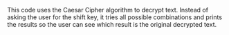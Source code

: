 This code uses the Caesar Cipher algorithm to decrypt text. Instead of asking the user for the shift key, it tries all possible combinations and prints the results so the user can see which result is the original decrypted text.
